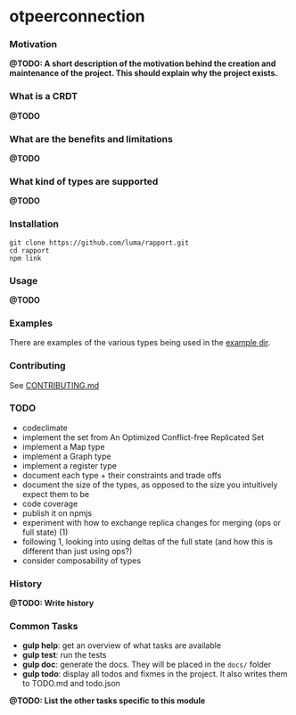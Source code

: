 # otpeerconnection


### Motivation

**@TODO: A short description of the motivation behind the creation and maintenance of the project. This should explain why the project exists.**

### What is a CRDT

**@TODO**

### What are the benefits and limitations

**@TODO**

### What kind of types are supported

**@TODO**


### Installation


```shell
git clone https://github.com/luma/rapport.git
cd rapport
npm link
```


### Usage

**@TODO**


### Examples

There are examples of the various types being used in the [example dir](../example).


### Contributing

See [CONTRIBUTING.md](../master/CONTRIBUTING.md)

### TODO

* codeclimate
* implement the set from An Optimized Conflict-free Replicated Set
* implement a Map type
* implement a Graph type
* implement a register type
* document each type + their constraints and trade offs
* document the size of the types, as opposed to the size you intuitively expect them to be
* code coverage
* publish it on npmjs
* experiment with how to exchange replica changes for merging (ops or full state) (1)
* following 1, looking into using deltas of the full state (and how this is different than just using ops?)
* consider composability of types


### History

**@TODO: Write history**

### Common Tasks

* **gulp help**: get an overview of what tasks are available
* **gulp test**: run the tests
* **gulp doc**: generate the docs. They will be placed in the `docs/` folder
* **gulp todo**: display all todos and fixmes in the project. It also writes them to TODO.md and todo.json

**@TODO: List the other tasks specific to this module**
